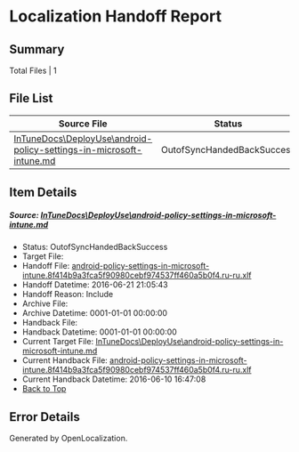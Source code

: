# <a name='report-top'></a> Localization Handoff Report

## Summary
 Total Files | 1

## File List
 Source File | Status | Details 
 ----------- | ------ | ------- 
 [InTuneDocs\DeployUse\android-policy-settings-in-microsoft-intune.md](https://github.com/Microsoft/IntuneDocs-pr/blob/50e7431add65fec28c4aeac64e43324e1c9ff2a7/InTuneDocs/DeployUse/android-policy-settings-in-microsoft-intune.md) | OutofSyncHandedBackSuccess | [Details](#6857ff52d29fcc12b54e2a7b11a747c1102acdcc15)

## Item Details
##### <a name='6857ff52d29fcc12b54e2a7b11a747c1102acdcc15'></a> Source: [InTuneDocs\DeployUse\android-policy-settings-in-microsoft-intune.md](https://github.com/Microsoft/IntuneDocs-pr/blob/50e7431add65fec28c4aeac64e43324e1c9ff2a7/InTuneDocs/DeployUse/android-policy-settings-in-microsoft-intune.md)
* Status: OutofSyncHandedBackSuccess
* Target File: 
* Handoff File: [android-policy-settings-in-microsoft-intune.8f414b9a3fca5f90980cebf974537ff460a5b0f4.ru-ru.xlf](https://github.com/Microsoft/EM.handoff/blob/6e5ef195b9ea5c5c29b139dfd65941558c8b0fd5/ol-handoff/Microsoft/IntuneDocs-pr.ru-ru/master/android-policy-settings-in-microsoft-intune.8f414b9a3fca5f90980cebf974537ff460a5b0f4.ru-ru.xlf)
* Handoff Datetime: 2016-06-21 21:05:43
* Handoff Reason: Include
* Archive File: 
* Archive Datetime: 0001-01-01 00:00:00
* Handback File: 
* Handback Datetime: 0001-01-01 00:00:00
* Current Target File: [InTuneDocs\DeployUse\android-policy-settings-in-microsoft-intune.md](https://github.com/Microsoft/IntuneDocs-pr.ru-ru/blob/397390e20e13434aa93491a89b7720d64c19a1ca/InTuneDocs/DeployUse/android-policy-settings-in-microsoft-intune.md)
* Current Handback File: [android-policy-settings-in-microsoft-intune.8f414b9a3fca5f90980cebf974537ff460a5b0f4.ru-ru.xlf](https://github.com/Microsoft/EM.handback/blob/bbaedac9075cd0b6e53619667765067cad0a5eb4/ol-handback/Microsoft/IntuneDocs-pr.ru-ru/master/android-policy-settings-in-microsoft-intune.8f414b9a3fca5f90980cebf974537ff460a5b0f4.ru-ru.xlf)
* Current Handback Datetime: 2016-06-10 16:47:08
* [Back to Top](#report-top)


## Error Details

Generated by OpenLocalization.
